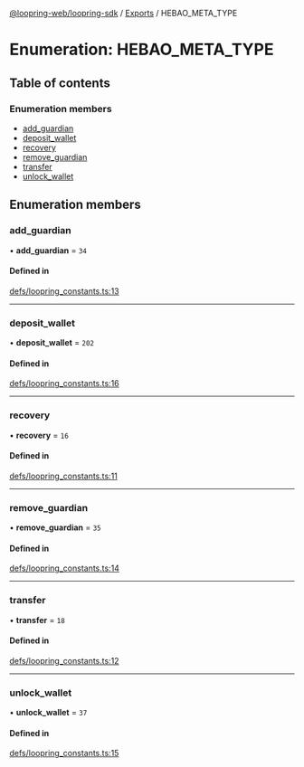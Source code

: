 [@loopring-web/loopring-sdk](../README.md) / [Exports](../modules.md) / HEBAO\_META\_TYPE

# Enumeration: HEBAO\_META\_TYPE

## Table of contents

### Enumeration members

- [add\_guardian](HEBAO_META_TYPE.md#add_guardian)
- [deposit\_wallet](HEBAO_META_TYPE.md#deposit_wallet)
- [recovery](HEBAO_META_TYPE.md#recovery)
- [remove\_guardian](HEBAO_META_TYPE.md#remove_guardian)
- [transfer](HEBAO_META_TYPE.md#transfer)
- [unlock\_wallet](HEBAO_META_TYPE.md#unlock_wallet)

## Enumeration members

### add\_guardian

• **add\_guardian** = `34`

#### Defined in

[defs/loopring_constants.ts:13](https://github.com/Loopring/loopring_sdk/blob/427d9da/src/defs/loopring_constants.ts#L13)

___

### deposit\_wallet

• **deposit\_wallet** = `202`

#### Defined in

[defs/loopring_constants.ts:16](https://github.com/Loopring/loopring_sdk/blob/427d9da/src/defs/loopring_constants.ts#L16)

___

### recovery

• **recovery** = `16`

#### Defined in

[defs/loopring_constants.ts:11](https://github.com/Loopring/loopring_sdk/blob/427d9da/src/defs/loopring_constants.ts#L11)

___

### remove\_guardian

• **remove\_guardian** = `35`

#### Defined in

[defs/loopring_constants.ts:14](https://github.com/Loopring/loopring_sdk/blob/427d9da/src/defs/loopring_constants.ts#L14)

___

### transfer

• **transfer** = `18`

#### Defined in

[defs/loopring_constants.ts:12](https://github.com/Loopring/loopring_sdk/blob/427d9da/src/defs/loopring_constants.ts#L12)

___

### unlock\_wallet

• **unlock\_wallet** = `37`

#### Defined in

[defs/loopring_constants.ts:15](https://github.com/Loopring/loopring_sdk/blob/427d9da/src/defs/loopring_constants.ts#L15)
